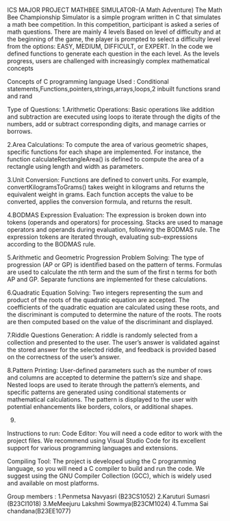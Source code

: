 ICS MAJOR PROJECT
MATHBEE SIMULATOR-(A Math Adventure)
The Math Bee Championship Simulator is a simple program written in C that simulates a math bee 
competition. In this competition, participant is  asked a series of math questions.
There are mainly 4 levels Based on level of difficulty  and at the beginning of the game, the player
is prompted to select a difficulty level from the options: EASY, MEDIUM, DIFFICULT, or EXPERT.
In the code we defined  functions to generate each question in the each level. As the levels
progress, users are challenged with increasingly complex mathematical concepts



Concepts of C programming language  Used :
Conditional statements,Functions,pointers,strings,arrays,loops,2 inbuilt functions srand and rand

Type of Questions:
1.Arithmetic Operations: Basic operations like addition and subtraction are executed using loops to iterate through the digits of the numbers, add or subtract corresponding digits, and manage carries or borrows.

2.Area Calculations: To compute the area of various geometric shapes, specific functions for each shape are implemented. For instance, the function calculateRectangleArea() is defined to compute the area of a rectangle using length and width as parameters.

3.Unit Conversion: Functions are defined to convert units. For example, convertKilogramsToGrams() takes weight in kilograms and returns the equivalent weight in grams. Each function accepts the value to be converted, applies the conversion formula, and returns the result.

4.BODMAS Expression Evaluation: The expression is broken down into tokens (operands and operators) for processing. Stacks are used to manage operators and operands during evaluation, following the BODMAS rule. The expression tokens are iterated through, evaluating sub-expressions according to the BODMAS rule.

5.Arithmetic and Geometric Progression Problem Solving: The type of progression (AP or GP) is identified based on the pattern of terms. Formulas are used to calculate the nth term and the sum of the first n terms for both AP and GP. Separate functions are implemented for these calculations.

6.Quadratic Equation Solving: Two integers representing the sum and product of the roots of the quadratic equation are accepted. The coefficients of the quadratic equation are calculated using these roots, and the discriminant is computed to determine the nature of the roots. The roots are then computed based on the value of the discriminant and displayed.

7.Riddle Questions Generation: A riddle is randomly selected from a collection and presented to the user. The user’s answer is validated against the stored answer for the selected riddle, and feedback is provided based on the correctness of the user’s answer.

8.Pattern Printing: User-defined parameters such as the number of rows and columns are accepted to determine the pattern’s size and shape. Nested loops are used to iterate through the pattern’s elements, and specific patterns are generated using conditional statements or mathematical calculations. The pattern is displayed to the user with potential enhancements like borders, colors, or additional shapes.

9.
    
Instructions to run:
Code Editor: You will need a code editor to work with the project files. We recommend using Visual Studio Code for its excellent support for various programming languages and extensions.

Compiling Tool: The project is developed using the C programming language, so you will need a C compiler to build and run the code. We suggest using the GNU Compiler Collection (GCC), which is widely used and available on most platforms.

Group members :
1.Penmetsa Navyasri (B23CS1052)
2.Karuturi Sumasri (B23CI1018)
3.MeMeejuru Lakshmi Sowmya(B23CM1024)
4.Tumma Sai chandana(B23EE1077)
